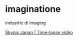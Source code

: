 imaginatione
============

industrie di imaging

[Skypix Japan | Time-lapse vidéo](http://www.skypix.jp/submenue_timelapsevideo.html)
